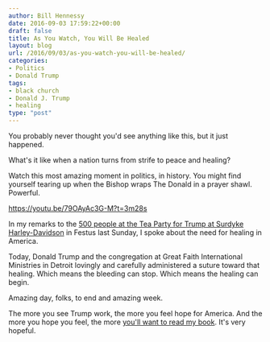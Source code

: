 ```yaml
---
author: Bill Hennessy
date: 2016-09-03 17:59:22+00:00
draft: false
title: As You Watch, You Will Be Healed
layout: blog
url: /2016/09/03/as-you-watch-you-will-be-healed/
categories:
- Politics
- Donald Trump
tags:
- black church
- Donald J. Trump
- healing
type: "post"
---
```


You probably never thought you'd see anything like this, but it just happened.

What's it like when a nation turns from strife to peace and healing?

Watch this most amazing moment in politics, in history. You might find yourself tearing up when the Bishop wraps The Donald in a prayer shawl. Powerful.

https://youtu.be/79OAyAc3G-M?t=3m28s

In my remarks to the [500 people at the Tea Party for Trump at Surdyke Harley-Davidson](https://www.thegatewaypundit.com/2016/08/hundreds-turn-tea-party-trump-rally-festus-mo-photos/) in Festus last Sunday, I spoke about the need for healing in America.

Today, Donald Trump and the congregation at Great Faith International Ministries in Detroit lovingly and carefully administered a suture toward that healing. Which means the bleeding can stop. Which means the healing can begin.

Amazing day, folks, to end and amazing week.

The more you see Trump work, the more you feel hope for America. And the more you hope you feel, the more [you'll want to read my book](https://www.amazon.com/Turning-Trump-Evolution-William-Hennessy/dp/1533313598/ref=sr_1_1?ie=UTF8&qid=1472929681&sr=8-1&keywords=turning+on+trump). It's very hopeful.
